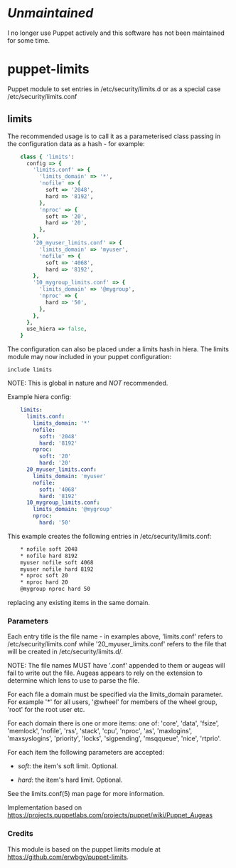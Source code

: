 # _Unmaintained_

I no longer use Puppet actively and this software has not been maintained for some time.

# puppet-limits

Puppet module to set entries in /etc/security/limits.d or as a special case
/etc/security/limits.conf

## limits

The recommended usage is to call it as a parameterised class passing in the configuration data as a hash - for example:
```ruby
    class { 'limits':
      config => {
        'limits.conf' => {
          'limits_domain' => '*',
          'nofile' => {
            soft => '2048',
            hard => '8192',
          },
          'nproc' => {
            soft => '20',
            hard => '20',
          },
        },
        '20_myuser_limits.conf' => {
          'limits_domain' => 'myuser',
          'nofile' => {
            soft => '4068',
            hard => '8192',
        },
        '10_mygroup_limits.conf' => {
          'limits_domain' => '@mygroup',
          'nproc' => {
            hard => '50',
          },
        },
      },
      use_hiera => false,
    }
```

The configuration can also be placed under a limits hash in hiera.  The limits module may now included in your puppet configuration:

    include limits

NOTE:  This is global in nature and *NOT* recommended.

Example hiera config:
```yaml
    limits:
      limits.conf:
        limits_domain: '*'
        nofile:
          soft: '2048'
          hard: '8192'
        nproc:
          soft: '20'
          hard: '20'
      20_myuser_limits.conf:
        limits_domain: 'myuser'
        nofile:
          soft: '4068'
          hard: '8192'
      10_mygroup_limits.conf:
        limits_domain: '@mygroup'
        nproc:
          hard: '50'
```
This example creates the following entries in /etc/security/limits.conf:
```bash
    * nofile soft 2048
    * nofile hard 8192
    myuser nofile soft 4068
    myuser nofile hard 8192
    * nproc soft 20
    * nproc hard 20
    @mygroup nproc hard 50
```
replacing any existing items in the same domain.

### Parameters

Each entry title is the file name - in examples above, 'limits.conf' refers to 
/etc/security/limits.conf while '20_myuser_limits.conf' refers to the file that will
be created in /etc/security/limits.d/.  

NOTE: The file names MUST have '.conf' appended to them or augeas will fail to write 
out the file.  Augeas appears to rely on the extension to determine which lens to use 
to parse the file.

For each file a domain must be specified via the limits_domain parameter.  For 
example '*' for all users, '@wheel' for members of the wheel group, 'root' for the 
root user etc.

For each domain there is one or more items: one of: 'core', 'data', 'fsize',
'memlock', 'nofile', 'rss', 'stack', 'cpu', 'nproc', 'as', 'maxlogins',
'maxsyslogins', 'priority', 'locks', 'sigpending', 'msqqueue', 'nice',
'rtprio'. 

For each item the following parameters are accepted:

   * *soft*: the item's soft limit. Optional.

   * *hard*: the item's hard limit. Optional.

See the limits.conf(5) man page for more information.

Implementation based on https://projects.puppetlabs.com/projects/puppet/wiki/Puppet_Augeas

### Credits

This module is based on the puppet limits module at https://github.com/erwbgy/puppet-limits.
